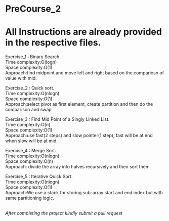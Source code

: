 # PreCourse_2

# All Instructions are already provided in the respective files.

Exercise_1 : Binary Search.
<br>Time complexity:O(logn)
<br>Space complexity:O(1)
<br> Approach:find midpoint and move left and right based on the compariosn of value with mid.

Exercise_2 : Quick sort.
<br>Time complexity:O(nlogn)
<br>Space complexity:O(1)
<br> Approach:select pivot as first element, create partition and then do the comparison and swap


Exercise_3 : Find Mid Point of a Singly Linked List.
<br>Time complexity:O(n)
<br>Space complexity:O(1)
<br> Approach:use fast(2 steps) and slow pointer(1 step), fast will be at end when slow will be at mid.


Exercise_4 : Merge Sort.
<br>Time complexity:O(nlogn)
<br>Space complexity:O(n)
<br> Approach: divide the array into halves recursively and then sort them.


Exercise_5 : Iterative Quick Sort.
<br>Time complexity:O(nlogn)
<br>Space complexity:O(1)
<br> Approach:We use a stack for storing sub-array start and end index but with same partitioning logic.

<br>*After completing the project kindly submit a pull request*
